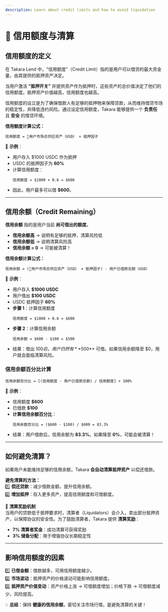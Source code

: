 ```yaml
---
description: Learn about credit limits and how to avoid liquidation
---
```


# 📌 信用额度与清算

## **信用额度的定义**  

在 Takara Lend 中，"信用额度"（Credit Limit）指的是用户可以借贷的最大资金量，由其提供的抵押资产决定。  

当用户激活 **“抵押开关”** 并提供资产作为抵押时，这些资产的总价值决定了他们的信用额度。抵押资产价值越高，信用额度也越高。  

信用额度的设立是为了确保借款人有足够的抵押物来保障贷款，从而维持借贷市场的稳定性，并降低违约风险。通过设定信用额度，Takara 能够提供一个 **负责任** 且 **安全** 的借贷环境。

**信用额度计算公式：**  
```
信用额度 = ∑用户市场总供应资产（USD） × 抵押因子
```

📌 **示例**：
- 用户存入 $1000 USDC 作为抵押  
- USDC 的抵押因子为 **60%**  
- 计算信用额度：  
  ```
  信用额度 = $1000 × 0.6 = $600
  ```
- 因此，用户最多可以借 **$600**。

---

## **信用余额（Credit Remaining）**  

**信用余额** 指的是用户当前 **尚可借出的额度**。  

- **信用余额高** → 说明有足够的抵押，清算风险低  
- **信用余额低** → 说明清算风险高  
- **信用余额 = 0** → 可能被清算！  

**信用余额计算公式：**  
```
信用余额 = (∑用户市场总供应资产（USD） × 抵押因子) - 用户已借款总额（USD）
```

📌 **示例**：
- 用户存入 **$1000 USDC**  
- 用户借出 **$100 USDC**  
- USDC 抵押因子 **60%**  
- **步骤 1**：计算信用额度  
  ```
  信用额度 = $1000 × 0.6 = $600
  ```
- **步骤 2**：计算信用余额  
  ```
  信用余额 = $600 - $100 = $500
  ```
- 结果：借出 $100 后，用户仍然有 **$500** 可借。如果信用余额降至 $0，用户就会面临清算风险。

### **信用余额百分比计算**
```
信用余额百分比 = [(信用额度 - 用户已借款总额) / 信用额度] × 100%
```

📌 **示例**：
- 信用额度 **$600**  
- 已借款 **$100**  
- **计算信用余额百分比**：
  ```
  信用余额百分比 = ($600 - $100) / $600 = 83.3%
  ```
- 结果：用户借款后，信用余额为 **83.3%**。如果降至 **0%**，可能会被清算！

---

## **如何避免清算？**  

如果用户未能维持足够的信用余额，Takara **会自动清算抵押资产** 以偿还借款。

**避免清算的方法：**  
1️⃣ **偿还贷款**：减少借款金额，提升信用余额。  
2️⃣ **增加抵押**：存入更多资产，提高信用额度和可借额度。

📌 **清算奖励机制**  
当用户的贷款低于抵押要求时，清算者（Liquidators）会介入，卖出部分抵押资产，以保障协议的安全性。为了鼓励清算者，Takara 提供 **清算奖励**：
- **7% 清算者奖金**：成功清算可获得奖励  
- **3% 储备分配**：用于增强协议长期稳定性  

---

## **影响信用额度的因素**  

1️⃣ **已借金额**：借款越多，可用信用额度越少。  
2️⃣ **市场波动**：抵押资产的价格波动可能影响信用额度。  
3️⃣ **抵押资产价值变动**：资产价格上涨 → 可借额度增加；价格下跌 → 可借额度减少，风险提高。  

💡 **总结**：保持 **健康的信用余额**，密切关注市场行情，是避免清算的关键！
